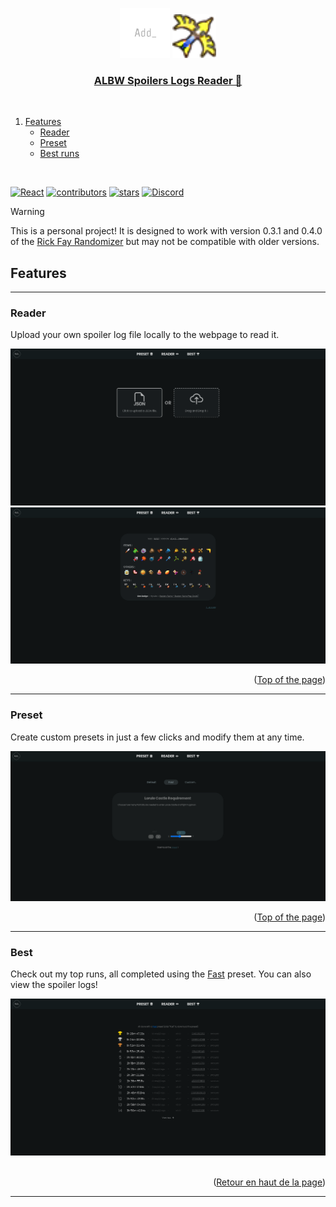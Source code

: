 <a name="readme-top"></a>

<div align="center">
  <img src="src/assets/logo.png" alt="Logo" width="80" height="80">
  <img src="src/assets/images/bow_light.png" alt="Bow" width=70>
  <a href="https://firedrox.github.io/albw/">
    <h3 align="center">ALBW Spoilers Logs Reader 📄</h3>
  </a>
</div>

<br />

<ol>
  <li>
    <a href="#features">Features</a>
    <ul>
      <li><a href="#reader">Reader</a></li>
      <li><a href="#preset">Preset</a></li>
      <li><a href="#best">Best runs</a></li>
    </ul>
  </li>
</ol>

<br />

[![React][React.js]][React-url]
[![contributors][contributors-shield]][contributors-url]
[![stars][stars-icon]][stars-url]
[![Discord][discord-icon]][discord-url]

> [!WARNING]
> This is a personal project! It is designed to work with version 0.3.1 and 0.4.0 of the [Rick Fay Randomizer](https://github.com/rickfay/z17-randomizer/tree/master) but may not be compatible with older versions.

## Features

---

### Reader

Upload your own spoiler log file locally to the webpage to read it.

<div align="center">
    <img src="src/assets/example/example_reader.png" alt="Reader"/>
    <img src="src/assets//example//example_logs.png"/>
</div>

<p align="right">(<a href="#readme-top">Top of the page</a>)</p>

---

### Preset

Create custom presets in just a few clicks and modify them at any time.

<div align="center">
    <img src="src/assets/example/example_preset.png" alt="Preset"/>
</div>

<p align="right">(<a href="#readme-top">Top of the page</a>)</p>

---

### Best

Check out my top runs, all completed using the [Fast](src/utils/presets/Fast.json) preset. You can also view the spoiler logs!

<div align="center">
  <img src="src/assets/example/example_best.png" alt="Example" />
</div>
<br />

<p align="right">(<a href="#readme-top">Retour en haut de la page</a>)</p>

---

[React.js]: https://img.shields.io/badge/React-20232A?style=for-the-badge&logo=react&logoColor=61DAFB&colorB=555
[React-url]: https://react.dev/
[contributors-shield]: https://img.shields.io/github/contributors/firedrox/albw.svg?style=for-the-badge
[contributors-url]: https://github.com/FireDroX/albw/graphs/contributors
[stars-icon]: https://img.shields.io/github/stars/firedrox/albw.svg?style=for-the-badge
[stars-url]: https://github.com/FireDroX/albw/stargazers
[discord-icon]: https://img.shields.io/badge/Discord-5865F2?style=for-the-badge&logo=discord&colorB=555
[discord-url]: https://discord.gg/Zmmqd9Tbnn
